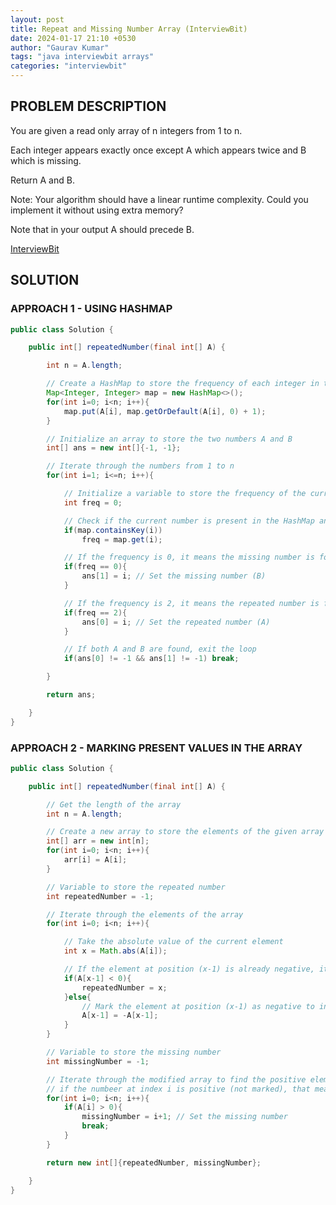 ```yaml
---
layout: post
title: Repeat and Missing Number Array (InterviewBit)
date: 2024-01-17 21:10 +0530
author: "Gaurav Kumar"
tags: "java interviewbit arrays"
categories: "interviewbit"
---
```


## PROBLEM DESCRIPTION

You are given a read only array of n integers from 1 to n.

Each integer appears exactly once except A which appears twice and B which is missing.

Return A and B.

Note: Your algorithm should have a linear runtime complexity. Could you implement it without using extra memory?

Note that in your output A should precede B.

[InterviewBit](https://www.interviewbit.com/problems/repeat-and-missing-number-array/)

## SOLUTION

### APPROACH 1 - USING HASHMAP

```java
public class Solution {

    public int[] repeatedNumber(final int[] A) {

        int n = A.length;

        // Create a HashMap to store the frequency of each integer in the array
        Map<Integer, Integer> map = new HashMap<>();
        for(int i=0; i<n; i++){
            map.put(A[i], map.getOrDefault(A[i], 0) + 1);
        }

        // Initialize an array to store the two numbers A and B
        int[] ans = new int[]{-1, -1};

        // Iterate through the numbers from 1 to n
        for(int i=1; i<=n; i++){

            // Initialize a variable to store the frequency of the current number
            int freq = 0;

            // Check if the current number is present in the HashMap and get its frequency
            if(map.containsKey(i))
                freq = map.get(i);

            // If the frequency is 0, it means the missing number is found
            if(freq == 0){
                ans[1] = i; // Set the missing number (B)
            }

            // If the frequency is 2, it means the repeated number is found
            if(freq == 2){
                ans[0] = i; // Set the repeated number (A)
            }

            // If both A and B are found, exit the loop
            if(ans[0] != -1 && ans[1] != -1) break;

        }

        return ans;

    }
}
```

### APPROACH 2 - MARKING PRESENT VALUES IN THE ARRAY

```java
public class Solution {

    public int[] repeatedNumber(final int[] A) {

        // Get the length of the array
        int n = A.length;

        // Create a new array to store the elements of the given array
        int[] arr = new int[n];
        for(int i=0; i<n; i++){
            arr[i] = A[i];
        }

        // Variable to store the repeated number
        int repeatedNumber = -1;

        // Iterate through the elements of the array
        for(int i=0; i<n; i++){

            // Take the absolute value of the current element
            int x = Math.abs(A[i]);

            // If the element at position (x-1) is already negative, it means x is the repeated number
            if(A[x-1] < 0){
                repeatedNumber = x;
            }else{
                // Mark the element at position (x-1) as negative to indicate its presence
                A[x-1] = -A[x-1];
            }
        }

        // Variable to store the missing number
        int missingNumber = -1;

        // Iterate through the modified array to find the positive element, indicating the missing number
        // if the numbeer at index i is positive (not marked), that means the number (i+1) was not found in the array
        for(int i=0; i<n; i++){
            if(A[i] > 0){
                missingNumber = i+1; // Set the missing number
                break;
            }
        }

        return new int[]{repeatedNumber, missingNumber};

    }
}
```
